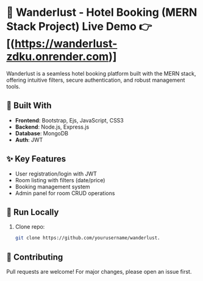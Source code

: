 # 🏨 Wanderlust - Hotel Booking (MERN Stack Project) Live Demo 👉 [(https://wanderlust-zdku.onrender.com)]

Wanderlust is a seamless hotel booking platform built with the MERN stack, offering intuitive filters, secure authentication, and robust management tools.

## 🔧 Built With
- **Frontend**: Bootstrap, Ejs, JavaScript, CSS3  
- **Backend**: Node.js, Express.js  
- **Database**: MongoDB  
- **Auth**: JWT

## ✨ Key Features
- User registration/login with JWT  
- Room listing with filters (date/price)  
- Booking management system  
- Admin panel for room CRUD operations  

## 🚀 Run Locally
1. Clone repo:
   ```bash
   git clone https://github.com/yourusername/wanderlust.

## 🤝 **Contributing**
Pull requests are welcome! For major changes, please open an issue first.
